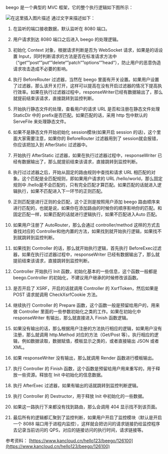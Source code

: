 beego 是一个典型的 MVC 框架，它的整个执行逻辑如下图所示：

![在这里插入图片描述](https://img-blog.csdnimg.cn/20200803004353578.png?x-oss-process=image/watermark,type_ZmFuZ3poZW5naGVpdGk,shadow_10,text_aHR0cHM6Ly9ibG9nLmNzZG4ubmV0L3hpeGloYWhhbGVsZWhlaGU=,size_16,color_FFFFFF,t_70)
通过文字来描述如下：

 1. 在监听的端口接收数据，默认监听在 8080 端口。
 2. 用户请求到达 8080 端口之后进入 beego 的处理逻辑。
 3. 初始化 Context 对象，根据请求判断是否为 WebSocket 请求，如果是的话设置
    Input，同时判断请求的方法是否在标准请求方法中（“get“”post“”put“”delete“”patch“”options“”head“），防止用户的恶意伪造请求攻击造成不必要的影响。

 4. 执行 BeforeRouter 过滤器，当然在 beego 里面有开关设置。如果用户设置了过滤器，那么该开关打开，这样可以提高在没有开启过滤器的情况下提高执行效率。如果在执行过滤器过程中，responseWriter已经有数据输出了，那么就提前结束该请求，直接跳转到监控判断。
 5. 开始执行静态文件的处理，查看用户的请求 URL 是否和注册在静态文件处理 StaticDir 中的 prefix是否匹配。如果匹配的话，采用 http 包中默认的 ServeFile 来处理静态文件。 
 6. 如果不是静态文件开始初始化 session模块(如果开启 session 的话)，这个里面大家需要注意，如果你的 BeforeRouter 过滤器用到了 session就会报错，你应该把加入到 AfterStatic 过滤器中。

 7. 开始执行 AfterStatic 过滤器，如果在执行过滤器过程中，responseWriter 已经有数据输出了，那么就提前结束该请求，直接跳转到监控判断。

 8. 执行过过滤器之后，开始从固定的路由规则中查找和请求 URL 相匹配的对象。这个匹配是全匹配规则，即如果用户请求的 URL    /hello/world，那么固定规则中 /hello是不会匹配的，只有完全匹配才算匹配。如果匹配的话就进入逻辑执行，如果不匹配进入下一环节的正则匹配。

 9. 正则匹配是进行正则的全匹配，这个正则是按照用户添加 beego 路由顺序来进行匹配的，也就是说，如果你在添加路由的时候你的顺序影响你的匹配。和固定匹配一样，如果匹配的话就进行逻辑执行，如果不匹配进入Auto 匹配。

 10. 如果用户注册了 AutoRouter，那么会通过 controller/method 这样的方式去查找对应的 Controller和他内置的方法，如果找到就开始执行逻辑，如果找不到就跳转到监控判断。

 11. 如果找到 Controller 的话，那么就开始执行逻辑，首先执行 BeforeExec过滤器，如果在执行过滤器过程中，responseWriter 已经有数据输出了，那么就提前结束该请求，直接跳转到监控判断。

12. Controller 开始执行 Init 函数，初始化基本的一些信息，这个函数一般都是 beego.Controller 的初始化，不建议用户继承的时候修改该函数。
13. 是否开启了 XSRF，开启的话就调用 Controller 的 XsrfToken，然后如果是 POST 请求就调用 CheckXsrfCookie 方法。
14. 继续执行 Controller 的 Prepare 函数，这个函数一般是预留给用户的，用来做 Controller 里面的一些参数初始化之类的工作。如果在初始化中 responseWriter 有输出，那么就直接进入 Finish 函数逻辑。
15. 如果没有输出的话，那么根据用户注册的方法执行相应的逻辑，如果用户没有注册，那么就调用 http.Method 对应的方法（Get/Post 等）。执行相应的逻辑，例如数据读取，数据赋值，模板显示之类的，或者直接输出 JSON 或者 XML。

16. 如果 responseWriter 没有输出，那么就调用 Render 函数进行模板输出。
17. 执行 Controller 的 Finish 函数，这个函数是预留给用户用来重写的，用于释放一些资源。释放在 Init 中初始化的信息数据。
18. 执行 AfterExec 过滤器，如果有输出的话就跳转到监控判断逻辑。
19. 执行 Controller 的 Destructor，用于释放 Init 中初始化的一些数据。
20. 如果这一路执行下来都没有找到路由，那么会调用 404 显示找不到该页面。
21. 最后所有的逻辑都汇聚到了监控判断，如果用户开启了监控模块（默认是开启一个 8088 端口用于进程内监控），这样就会把访问的请求链接扔给监控程序去记录当前访问的 QPS，对应的链接访问的执行时间，请求链接等。

参考资料：
[https://www.kancloud.cn/hello123/beego/126100](https://www.kancloud.cn/hello123/beego/126100)
